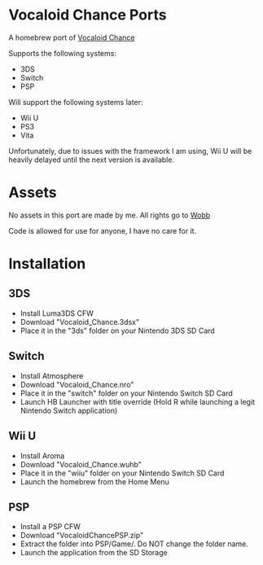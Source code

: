 # Vocaloid Chance Ports

A homebrew port of [Vocaloid Chance](https://wobbuu.itch.io/vocaloid-chance)

Supports the following systems:
- 3DS
- Switch
- PSP

Will support the following systems later:
- Wii U
- PS3
- Vita

Unfortunately, due to issues with the framework I am using, Wii U will be heavily delayed until the next version is available.

# Assets
No assets in this port are made by me. All rights go to [Wobb](https://x.com/wobbuuu)

Code is allowed for use for anyone, I have no care for it.

# Installation

## 3DS
- Install Luma3DS CFW
- Download "Vocaloid_Chance.3dsx" 
- Place it in the "3ds" folder on your Nintendo 3DS SD Card

## Switch
- Install Atmosphere
- Download "Vocaloid_Chance.nro" 
- Place it in the "switch" folder on your Nintendo Switch SD Card
- Launch HB Launcher with title override (Hold R while launching a legit Nintendo Switch application)

## Wii U
- Install Aroma
- Download "Vocaloid_Chance.wuhb"
- Place it in the "wiiu" folder on your Nintendo Switch SD Card
- Launch the homebrew from the Home Menu

## PSP
- Install a PSP CFW
- Download "VocaloidChancePSP.zip"
- Extract the folder into PSP/Game/. Do NOT change the folder name.
- Launch the application from the SD Storage

